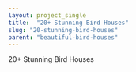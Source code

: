 ```yaml
---
layout: project_single
title:  "20+ Stunning Bird Houses"
slug: "20-stunning-bird-houses"
parent: "beautiful-bird-houses"
---
```

20+ Stunning Bird Houses